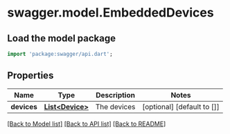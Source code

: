 # swagger.model.EmbeddedDevices

## Load the model package
```dart
import 'package:swagger/api.dart';
```

## Properties
Name | Type | Description | Notes
------------ | ------------- | ------------- | -------------
**devices** | [**List&lt;Device&gt;**](Device.md) | The devices | [optional] [default to []]

[[Back to Model list]](../README.md#documentation-for-models) [[Back to API list]](../README.md#documentation-for-api-endpoints) [[Back to README]](../README.md)

